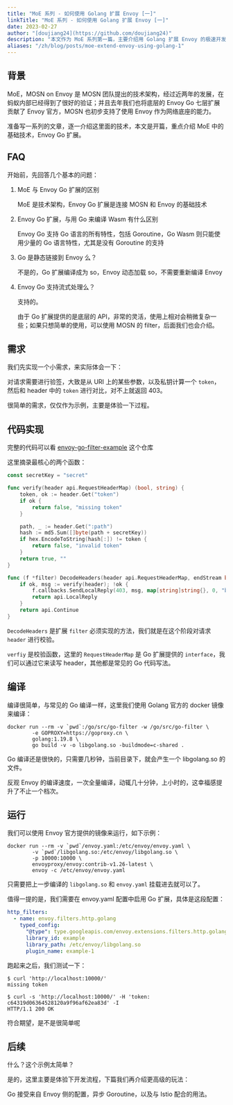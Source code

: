```yaml
---
title: "MoE 系列 - 如何使用 Golang 扩展 Envoy [一]"
linkTitle: "MoE 系列 - 如何使用 Golang 扩展 Envoy [一]"
date: 2023-02-27
author: "[doujiang24](https://github.com/doujiang24)"
description: "本文作为 MoE 系列第一篇，主要介绍用 Golang 扩展 Envoy 的极速开发体验"
aliases: "/zh/blog/posts/moe-extend-envoy-using-golang-1"
---
```


## 背景

MoE，MOSN on Envoy 是 MOSN 团队提出的技术架构，经过近两年的发展，在蚂蚁内部已经得到了很好的验证；并且去年我们也将底层的 Envoy Go 七层扩展贡献了 Envoy 官方，MOSN 也初步支持了使用 Envoy 作为网络底座的能力。

准备写一系列的文章，逐一介绍这里面的技术，本文是开篇，重点介绍 MoE 中的基础技术，Envoy Go 扩展。

## FAQ

开始前，先回答几个基本的问题：

1. MoE 与 Envoy Go 扩展的区别

   MoE 是技术架构，Envoy Go 扩展是连接 MOSN 和 Envoy 的基础技术

2. Envoy Go 扩展，与用 Go 来编译 Wasm 有什么区别

   Envoy Go 支持 Go 语言的所有特性，包括 Goroutine，Go Wasm 则只能使用少量的 Go 语言特性，尤其是没有 Goroutine 的支持

3. Go 是静态链接到 Envoy 么？

   不是的，Go 扩展编译成为 so，Envoy 动态加载 so，不需要重新编译 Envoy

4. Envoy Go 支持流式处理么？

   支持的。

   由于 Go 扩展提供的是底层的 API，非常的灵活，使用上相对会稍微复杂一些；如果只想简单的使用，可以使用 MOSN 的 filter，后面我们也会介绍。

## 需求

我们先实现一个小需求，来实际体会一下：

对请求需要进行验签，大致是从 URI 上的某些参数，以及私钥计算一个 `token`，然后和 header 中的 `token` 进行对比，对不上就返回 403。

很简单的需求，仅仅作为示例，主要是体验一下过程。

## 代码实现

完整的代码可以看 [envoy-go-filter-example](https://github.com/doujiang24/envoy-go-filter-example/tree/master/example-1) 这个仓库

这里摘录最核心的两个函数：
```go
const secretKey = "secret"

func verify(header api.RequestHeaderMap) (bool, string) {
	token, ok := header.Get("token")
	if ok {
		return false, "missing token"
	}

	path, _ := header.Get(":path")
	hash := md5.Sum([]byte(path + secretKey))
	if hex.EncodeToString(hash[:]) != token {
		return false, "invalid token"
	}
	return true, ""
}

func (f *filter) DecodeHeaders(header api.RequestHeaderMap, endStream bool) api.StatusType {
	if ok, msg := verify(header); !ok {
		f.callbacks.SendLocalReply(403, msg, map[string]string{}, 0, "bad-request")
        return api.LocalReply
    }
	return api.Continue
}
```

`DecodeHeaders` 是扩展 `filter` 必须实现的方法，我们就是在这个阶段对请求 `header` 进行校验。

`verfiy` 是校验函数，这里的 `RequestHeaderMap` 是 Go 扩展提供的 `interface`，我们可以通过它来读写 header，其他都是常见的 Go 代码写法。

## 编译

编译很简单，与常见的 Go 编译一样，这里我们使用 Golang 官方的 docker 镜像来编译：

```shell
docker run --rm -v `pwd`:/go/src/go-filter -w /go/src/go-filter \
        -e GOPROXY=https://goproxy.cn \
        golang:1.19.8 \
        go build -v -o libgolang.so -buildmode=c-shared .
```

Go 编译还是很快的，只需要几秒钟，当前目录下，就会产生一个 libgolang.so 的文件。

反观 Envoy 的编译速度，一次全量编译，动辄几十分钟，上小时的，这幸福感提升了不止一个档次。

## 运行

我们可以使用 Envoy 官方提供的镜像来运行，如下示例：

```shell
docker run --rm -v `pwd`/envoy.yaml:/etc/envoy/envoy.yaml \
        -v `pwd`/libgolang.so:/etc/envoy/libgolang.so \
        -p 10000:10000 \
        envoyproxy/envoy:contrib-v1.26-latest \
        envoy -c /etc/envoy/envoy.yaml
```

只需要把上一步编译的 `libgolang.so` 和 `envoy.yaml` 挂载进去就可以了。

值得一提的是，我们需要在 envoy.yaml 配置中启用 Go 扩展，具体是这段配置：

```yaml
http_filters:
  - name: envoy.filters.http.golang
    typed_config:
      "@type": type.googleapis.com/envoy.extensions.filters.http.golang.v3alpha.Config
      library_id: example
      library_path: /etc/envoy/libgolang.so
      plugin_name: example-1
```

跑起来之后，我们测试一下：

```shell
$ curl 'http://localhost:10000/'
missing token

$ curl -s 'http://localhost:10000/' -H 'token: c64319d06364528120a9f96af62ea83d' -I
HTTP/1.1 200 OK
```

符合期望，是不是很简单呢

## 后续

什么？这个示例太简单？

是的，这里主要是体验下开发流程，下篇我们再介绍更高级的玩法：

Go 接受来自 Envoy 侧的配置，异步 Goroutine，以及与 Istio 配合的用法。
